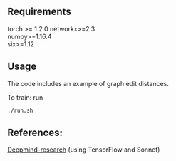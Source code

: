 
## Requirements
torch >= 1.2.0
networkx>=2.3  
numpy>=1.16.4  
six>=1.12

## Usage
The code includes an example of graph edit distances.

To train: run
```bash
./run.sh
```

## References:
[Deepmind-research](https://github.com/deepmind/deepmind-research/tree/master/graph_matching_networks) (using TensorFlow and Sonnet)
